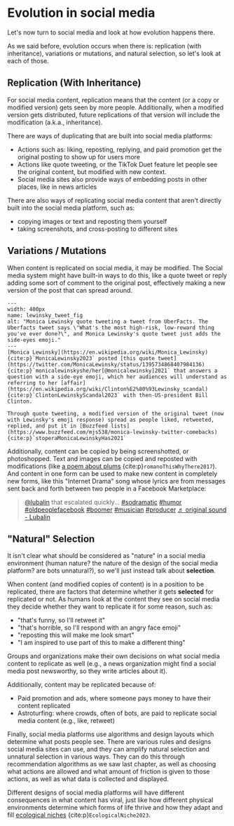# Evolution in social media

Let's now turn to social media and look at how evolution happens there.

As we said before, evolution occurs when there is: replication (with inheritance), variations or mutations, and natural selection, so let's look at each of those.


## Replication (With Inheritance)
For social media content, replication means that the content (or a copy or modified version) gets seen by more people. Additionally, when a modified version gets distributed, future replications of that version will include the modification (a.k.a., inheritance).

There are ways of duplicating that are built into social media platforms:
- Actions such as: liking, reposting, replying, and paid promotion get the original posting to show up for users more
- Actions like quote tweeting, or the TikTok Duet feature let people see the original content, but modified with new context.
- Social media sites also provide ways of embedding posts in other places, like in news articles

There are also ways of replicating social media content that aren't directly built into the social media platform, such as:
- copying images or text and reposting them yourself
- taking screenshots, and cross-posting to different sites

## Variations / Mutations
When content is replicated on social media, it may be modified. The Social media system might have built-in ways to do this, like a quote tweet or reply adding some sort of comment to the original post, effectively making a new version of the post that can spread around.


```{figure} lewinsky_tweet.jpg
---
width: 400px
name: lewinsky_tweet_fig
alt: "Monica Lewinsky quote tweeting a tweet from UberFacts. The Uberfacts tweet says \"What's the most high-risk, low-reward thing you've ever done?\", and Monica Lewinsky's quote tweet just adds the side-eyes emoji."
---
[Monica Lewinsky](https://en.wikipedia.org/wiki/Monica_Lewinsky) {cite:p}`MonicaLewinsky2023` posted [this quote tweet](https://twitter.com/MonicaLewinsky/status/1395734868407984136) {cite:p}`monicalewinskyshe/her[@monicalewinsky]2021` that answers a question with a side-eye emoji, which her audiences will understand as referring to her [affair](https://en.wikipedia.org/wiki/Clinton%E2%80%93Lewinsky_scandal) {cite:p}`ClintonLewinskyScandal2023` with then-US-president Bill Clinton.

Through quote tweeting, a modified version of the original tweet (now with Lewinsky's emoji response) spread as people liked, retweeted, replied, and put it in [Buzzfeed lists](https://www.buzzfeed.com/mjs538/monica-lewinsky-twitter-comebacks) {cite:p}`stoperaMonicaLewinskyHas2021`
```

Additionally, content can be copied by being screenshotted, or photoshopped. Text and images can be copied and reposted with modifications (like [a poem about plums](https://www.vox.com/2017/12/1/16723210/this-is-just-to-say-plums-twitter-baby-shoes) {cite:p}`romanoThisWhyThere2017`). And content in one form can be used to make new content in completely new forms, like this "Internet Drama" song whose lyrics are from messages sent back and forth between two people in a Facebook Marketplace:

<blockquote class="tiktok-embed" cite="https://www.tiktok.com/@lubalin/video/6909126447332347142" data-video-id="6909126447332347142" style="max-width: 605px;min-width: 325px;" > <section> <a target="_blank" title="@lubalin" href="https://www.tiktok.com/@lubalin?refer=embed">@lubalin</a> that escalated quickly... <a title="sodramatic" target="_blank" href="https://www.tiktok.com/tag/sodramatic?refer=embed">#sodramatic</a> <a title="humor" target="_blank" href="https://www.tiktok.com/tag/humor?refer=embed">#humor</a> <a title="oldpeoplefacebook" target="_blank" href="https://www.tiktok.com/tag/oldpeoplefacebook?refer=embed">#oldpeoplefacebook</a> <a title="boomer" target="_blank" href="https://www.tiktok.com/tag/boomer?refer=embed">#boomer</a> <a title="musician" target="_blank" href="https://www.tiktok.com/tag/musician?refer=embed">#musician</a> <a title="producer" target="_blank" href="https://www.tiktok.com/tag/producer?refer=embed">#producer</a> <a target="_blank" title="♬ original sound - Lubalin" href="https://www.tiktok.com/music/original-sound-6909126476889656070?refer=embed">♬ original sound - Lubalin</a> </section> </blockquote> <script async src="https://www.tiktok.com/embed.js"></script>

## "Natural" Selection
It isn't clear what should be considered as "nature" in a social media environment (human nature? the nature of the design of the social media platform? are bots unnatural?), so we'll just instead talk about __selection__.

When content (and modified copies of content) is in a position to be replicated, there are factors that determine whether it gets __selected__ for replicated or not. As humans look at the content they see on social media they decide whether they want to replicate it for some reason, such as:
- "that's funny, so I'll retweet it"
- "that's horrible, so I'll respond with an angry face emoji"
- "reposting this will make me look smart"
- "I am inspired to use part of this to make a different thing"

Groups and organizations make their own decisions on what social media content to replicate as well (e.g., a news organization might find a social media post newsworthy, so they write articles about it).

Additionally, content may be replicated because of:
- Paid promotion and ads, where someone pays money to have their content replicated
- Astroturfing: where crowds, often of bots, are paid to replicate social media content (e.g., like, retweet)

Finally, social media platforms use algorithms and design layouts which determine what posts people see. There are various rules and designs social media sites can use, and they can amplify natural selection and unnatural selection in various ways. They can do this through recommendation algorithms as we saw last chapter, as well as choosing what actions are allowed and what amount of friction is given to those actions, as well as what data is collected and displayed.

Different designs of social media platforms will have different consequences in what content has viral, just like how different physical environments determine which forms of life thrive and how they adapt and fill [ecological niches](https://en.wikipedia.org/wiki/Ecological_niche) {cite:p}`EcologicalNiche2023`.